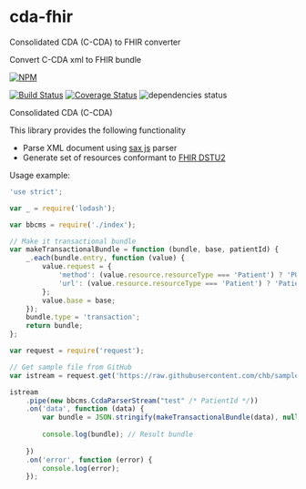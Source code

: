 # cda-fhir
Consolidated CDA (C-CDA) to FHIR converter

Convert C-CDA xml to FHIR bundle

[![NPM](https://nodei.co/npm/cda-fhir.png)](https://nodei.co/npm/cda-fhir/)

[![Build Status](https://travis-ci.org/amida-tech/cda-fhir.svg)](https://travis-ci.org/amida-tech/cda-fhir) [![Coverage Status](https://coveralls.io/repos/amida-tech/cda-fhir/badge.svg?branch=master&service=github)](https://coveralls.io/github/amida-tech/cda-fhir?branch=master) ![dependencies status](https://david-dm.org/amida-tech/cda-fhir.svg)

Consolidated CDA (C-CDA)

This library provides the following functionality
- Parse XML document using [sax js](https://github.com/isaacs/sax-js) parser
- Generate set of resources conformant to [FHIR DSTU2](http://www.hl7.org/fhir/index.html) 

Usage example:

```javascript
'use strict';

var _ = require('lodash');

var bbcms = require('./index');

// Make it transactional bundle
var makeTransactionalBundle = function (bundle, base, patientId) {
    _.each(bundle.entry, function (value) {
        value.request = {
            'method': (value.resource.resourceType === 'Patient') ? 'PUT' : 'POST',
            'url': (value.resource.resourceType === 'Patient') ? 'Patient/' + patientId : value.resource.resourceType
        };
        value.base = base;
    });
    bundle.type = 'transaction';
    return bundle;
};

var request = require('request');

// Get sample file from GitHub
var istream = request.get('https://raw.githubusercontent.com/chb/sample_ccdas/master/Vitera/Vitera_CCDA_SMART_Sample.xml');

istream
    .pipe(new bbcms.CcdaParserStream("test" /* PatientId */))
    .on('data', function (data) {
        var bundle = JSON.stringify(makeTransactionalBundle(data), null, '  ');
		
        console.log(bundle); // Result bundle
		
    })
    .on('error', function (error) {
        console.log(error);
    });
```
